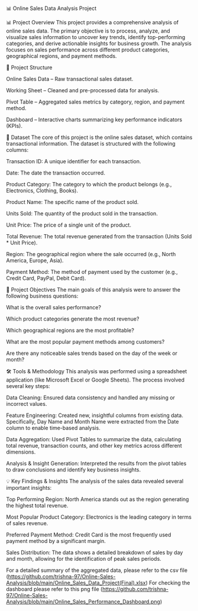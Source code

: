 📊 Online Sales Data Analysis Project

📊 Project Overview
This project provides a comprehensive analysis of online sales data. The primary objective is to process, analyze, and visualize sales information to uncover key trends, identify top-performing categories, and derive actionable insights for business growth. The analysis focuses on sales performance across different product categories, geographical regions, and payment methods.

📂 Project Structure

Online Sales Data – Raw transactional sales dataset.

Working Sheet – Cleaned and pre-processed data for analysis.

Pivot Table – Aggregated sales metrics by category, region, and payment method.

Dashboard – Interactive charts summarizing key performance indicators (KPIs).


📁 Dataset
The core of this project is the online sales dataset, which contains transactional information. The dataset is structured with the following columns:

Transaction ID: A unique identifier for each transaction.

Date: The date the transaction occurred.

Product Category: The category to which the product belongs (e.g., Electronics, Clothing, Books).

Product Name: The specific name of the product sold.

Units Sold: The quantity of the product sold in the transaction.

Unit Price: The price of a single unit of the product.

Total Revenue: The total revenue generated from the transaction (Units Sold * Unit Price).

Region: The geographical region where the sale occurred (e.g., North America, Europe, Asia).

Payment Method: The method of payment used by the customer (e.g., Credit Card, PayPal, Debit Card).

🎯 Project Objectives
The main goals of this analysis were to answer the following business questions:

What is the overall sales performance?

Which product categories generate the most revenue?

Which geographical regions are the most profitable?

What are the most popular payment methods among customers?

Are there any noticeable sales trends based on the day of the week or month?

🛠️ Tools & Methodology
This analysis was performed using a spreadsheet application (like Microsoft Excel or Google Sheets). The process involved several key steps:

Data Cleaning: Ensured data consistency and handled any missing or incorrect values.

Feature Engineering: Created new, insightful columns from existing data. Specifically, Day Name and Month Name were extracted from the Date column to enable time-based analysis.

Data Aggregation: Used Pivot Tables to summarize the data, calculating total revenue, transaction counts, and other key metrics across different dimensions.

Analysis & Insight Generation: Interpreted the results from the pivot tables to draw conclusions and identify key business insights.

💡 Key Findings & Insights
The analysis of the sales data revealed several important insights:

Top Performing Region: North America stands out as the region generating the highest total revenue.

Most Popular Product Category: Electronics is the leading category in terms of sales revenue.

Preferred Payment Method: Credit Card is the most frequently used payment method by a significant margin.

Sales Distribution: The data shows a detailed breakdown of sales by day and month, allowing for the identification of peak sales periods.

For a detailed summary of the aggregated data, please refer to the csv file (https://github.com/trishna-97/Online-Sales-Analysis/blob/main/Online_Sales_Data_Project(Final).xlsx)
For checking the dashboard please refer to this png file (https://github.com/trishna-97/Online-Sales-Analysis/blob/main/Online_Sales_Performance_Dashboard.png)






